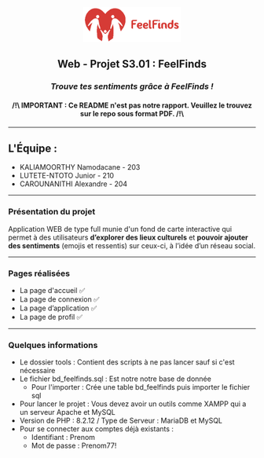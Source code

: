 <div align="center"><img src="images/logo.png" alt="Logo FeelFinds" width="200"></div>

<h2 align="center"> Web - Projet S3.01 : FeelFinds </h2>
<h3 align="center"><i>Trouve tes sentiments grâce à FeelFinds !</i></h3>

<h4 align="center"> /!\ IMPORTANT : Ce README n'est pas notre rapport. Veuillez le trouvez sur le repo sous format PDF. /!\ <h4>

---------------

## L'Équipe :
- KALIAMOORTHY Namodacane - 203
- LUTETE-NTOTO Junior - 210
- CAROUNANITHI Alexandre - 204

---------------

### Présentation du projet

Application WEB de type full munie d'un fond de carte interactive qui permet à des utilisateurs **d’explorer des lieux culturels** et **pouvoir ajouter des sentiments** (emojis et ressentis) sur ceux-ci, à l’idée d’un réseau social.

---------------

### Pages réalisées

- La page d'accueil ✅
- La page de connexion ✅
- La page d’application ✅
- La page de profil ✅

---------------

### Quelques informations

- Le dossier tools : Contient des scripts à ne pas lancer sauf si c'est nécessaire
- Le fichier bd_feelfinds.sql : Est notre notre base de donnée
  - Pour l'importer : Crée une table bd_feelfinds puis importer le fichier sql
- Pour lancer le projet : Vous devez avoir un outils comme XAMPP qui a un serveur Apache et MySQL
- Version de PHP : 8.2.12 / Type de Serveur : MariaDB et MySQL
- Pour se connecter aux comptes déjà existants :
  - Identifiant : Prenom
  - Mot de passe : Prenom77!





